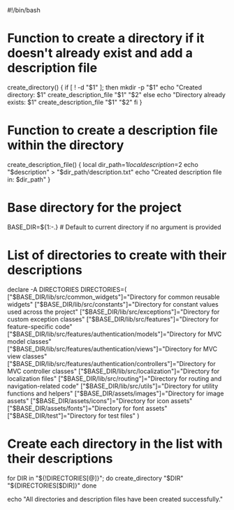 #!/bin/bash

# Function to create a directory if it doesn't already exist and add a description file
create_directory() {
    if [ ! -d "$1" ]; then
        mkdir -p "$1"
        echo "Created directory: $1"
        create_description_file "$1" "$2"
    else
        echo "Directory already exists: $1"
        create_description_file "$1" "$2"
    fi
}

# Function to create a description file within the directory
create_description_file() {
    local dir_path=$1
    local description=$2
    echo "$description" > "$dir_path/description.txt"
    echo "Created description file in: $dir_path"
}

# Base directory for the project
BASE_DIR=${1:-.}  # Default to current directory if no argument is provided

# List of directories to create with their descriptions
declare -A DIRECTORIES
DIRECTORIES=(
    ["$BASE_DIR/lib/src/common_widgets"]="Directory for common reusable widgets"
    ["$BASE_DIR/lib/src/constants"]="Directory for constant values used across the project"
    ["$BASE_DIR/lib/src/exceptions"]="Directory for custom exception classes"
    ["$BASE_DIR/lib/src/features"]="Directory for feature-specific code"
    ["$BASE_DIR/lib/src/features/authentication/models"]="Directory for MVC model classes"
    ["$BASE_DIR/lib/src/features/authentication/views"]="Directory for MVC view classes"
    ["$BASE_DIR/lib/src/features/authentication/controllers"]="Directory for MVC controller classes"
    ["$BASE_DIR/lib/src/localization"]="Directory for localization files"
    ["$BASE_DIR/lib/src/routing"]="Directory for routing and navigation-related code"
    ["$BASE_DIR/lib/src/utils"]="Directory for utility functions and helpers"
    ["$BASE_DIR/assets/images"]="Directory for image assets"
    ["$BASE_DIR/assets/icons"]="Directory for icon assets"
    ["$BASE_DIR/assets/fonts"]="Directory for font assets"
    ["$BASE_DIR/test"]="Directory for test files"
)

# Create each directory in the list with their descriptions
for DIR in "${!DIRECTORIES[@]}"; do
    create_directory "$DIR" "${DIRECTORIES[$DIR]}"
done

echo "All directories and description files have been created successfully."
